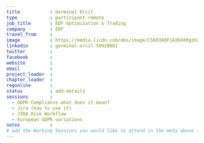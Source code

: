 ```yaml
---
title           : Germinal Orcil
type            : participant-remote
job_title       : EDF Optimization & Trading
company         : EDF
travel_from     :
image           : https://media.licdn.com/dms/image/C5603AQF1A3D4X0gzhw/profile-displayphoto-shrink_800_800/0?e=1533168000&v=beta&t=d4RFdgB7U-5erlDwSguRAOTWl2Y1Giwj_4fuajiriJs
linkedin        : germinal-orcil-50928661
twitter         :
facebook        :
website         :
email           :
project_leader  :
chapter_leader  :
regonline       :
status          : add-details
sessions        :
  - GDPR Compliance what does it mean?
  - Jira (how to use it)
  - JIRA Risk Workflow
  - European GDPR variations
notes           :
# add the Working Sessions you would like to attend in the meta above (use the session's title) e.g. sessions (one per line): -Security Playbooks Diagrams -Hackathon Daily Sessions
---
```

